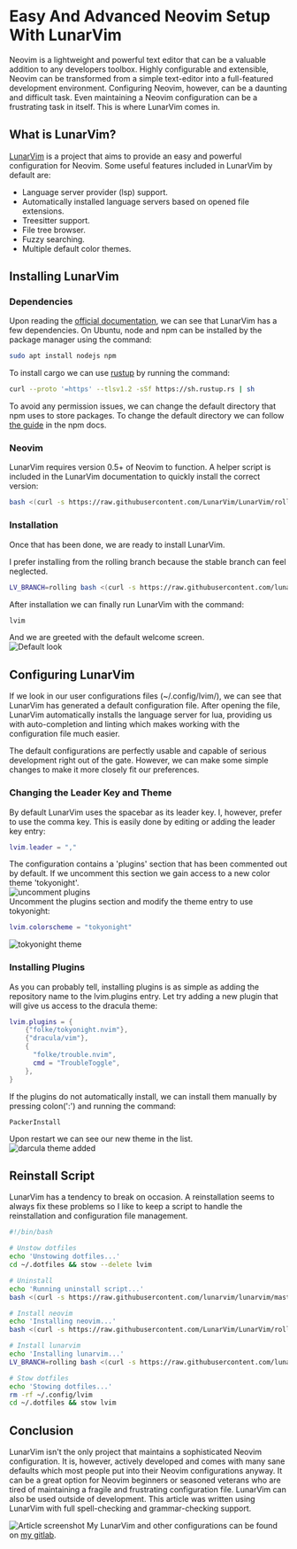 # Easy And Advanced Neovim Setup With LunarVim

Neovim is a lightweight and powerful text editor that can be a valuable addition to any developers toolbox.
Highly configurable and extensible, Neovim can be transformed from a simple text-editor into a full-featured development environment.
Configuring Neovim, however, can be a daunting and difficult task. Even maintaining a Neovim configuration can be a frustrating task in itself.
This is where LunarVim comes in.

## What is LunarVim?

[LunarVim](https://github.com/LunarVim/LunarVim) is a project that aims to provide an easy and powerful configuration for Neovim.
Some useful features included in LunarVim by default are: 
- Language server provider (lsp) support.
- Automatically installed language servers based on opened file extensions.
- Treesitter support.
- File tree browser.
- Fuzzy searching.
- Multiple default color themes.

## Installing LunarVim

### Dependencies
Upon reading the [official documentation](https://www.lunarvim.org/01-installing.html), we can see that LunarVim has a few dependencies.
On Ubuntu, node and npm can be installed by the package manager using the command:   

```bash
sudo apt install nodejs npm
```
To install cargo we can use [rustup](https://rustup.rs/) by running the command: 
```bash
curl --proto '=https' --tlsv1.2 -sSf https://sh.rustup.rs | sh
```
To avoid any permission issues, we can change the default directory that npm uses to store packages.
To change the default directory we can follow [the guide](https://docs.npmjs.com/resolving-eacces-permissions-errors-when-installing-packages-globally) in the npm docs.

### Neovim
LunarVim requires version 0.5+ of Neovim to function.
A helper script is included in the LunarVim documentation to quickly install the correct version:
```bash
bash <(curl -s https://raw.githubusercontent.com/LunarVim/LunarVim/rolling/utils/installer/install-neovim-from-release)
```
### Installation
Once that has been done, we are ready to install LunarVim.

I prefer installing from the rolling branch because the stable branch can feel neglected.
```bash
LV_BRANCH=rolling bash <(curl -s https://raw.githubusercontent.com/lunarvim/lunarvim/rolling/utils/installer/install.sh)
```
After installation we can finally run LunarVim with the command: 
```bash
lvim
```
And we are greeted with the default welcome screen.   
![Default look](https://dev-to-uploads.s3.amazonaws.com/uploads/articles/a01hnjlza1c48sklgvev.png)   

## Configuring LunarVim
If we look in our user configurations files (~/.config/lvim/), we can see that LunarVim has generated a default configuration file.
After opening the file, LunarVim automatically installs the language server for lua, providing us with auto-completion and linting which makes working with the configuration file much easier.

The default configurations are perfectly usable and capable of serious development right out of the gate.
However, we can make some simple changes to make it more closely fit our preferences.

### Changing the Leader Key and Theme
By default LunarVim uses the spacebar as its leader key. I, however, prefer to use the comma key.
This is easily done by editing or adding the leader key entry:
```lua
lvim.leader = ","
```
The configuration contains a 'plugins' section that has been commented out by default. If we uncomment this section we gain access to a new color theme 'tokyonight'.   
![uncomment plugins](https://dev-to-uploads.s3.amazonaws.com/uploads/articles/3rxyocpbhsecmwwwckgg.png)   
Uncomment the plugins section and modify the theme entry to use tokyonight:
```lua
lvim.colorscheme = "tokyonight"
```   
![tokyonight theme](https://dev-to-uploads.s3.amazonaws.com/uploads/articles/tu31jdgnnrw4st7lt3mg.png)   
### Installing Plugins
As you can probably tell, installing plugins is as simple as adding the repository name to the lvim.plugins entry.
Let try adding a new plugin that will give us access to the dracula theme:
```lua
lvim.plugins = {
    {"folke/tokyonight.nvim"},
    {"dracula/vim"},
    {
      "folke/trouble.nvim",
      cmd = "TroubleToggle",
    },
}
```
If the plugins do not automatically install, we can install them manually by pressing colon(':') and running the command:
```
PackerInstall
```
Upon restart we can see our new theme in the list.   
![darcula theme added](https://dev-to-uploads.s3.amazonaws.com/uploads/articles/9dh9ln540plaxv7gn5vt.png)   

## Reinstall Script
LunarVim has a tendency to break on occasion. A reinstallation seems to always fix these problems so I like to keep a script to handle the reinstallation and configuration file management.
```bash
#!/bin/bash

# Unstow dotfiles
echo 'Unstowing dotfiles...'
cd ~/.dotfiles && stow --delete lvim

# Uninstall
echo 'Running uninstall script...'
bash <(curl -s https://raw.githubusercontent.com/lunarvim/lunarvim/master/utils/installer/uninstall.sh)

# Install neovim
echo 'Installing neovim...'
bash <(curl -s https://raw.githubusercontent.com/LunarVim/LunarVim/rolling/utils/installer/install-neovim-from-release)

# Install lunarvim
echo 'Installing lunarvim...'
LV_BRANCH=rolling bash <(curl -s https://raw.githubusercontent.com/lunarvim/lunarvim/rolling/utils/installer/install.sh)

# Stow dotfiles
echo 'Stowing dotfiles...'
rm -rf ~/.config/lvim
cd ~/.dotfiles && stow lvim
```
## Conclusion
LunarVim isn't the only project that maintains a sophisticated Neovim configuration. It is, however, actively developed and comes with many sane defaults which most people put into their Neovim configurations anyway.
It can be a great option for Neovim beginners or seasoned veterans who are tired of maintaining a fragile and frustrating configuration file.
LunarVim can also be used outside of development. This article was written using LunarVim with full spell-checking and grammar-checking support.

![Article screenshot](https://dev-to-uploads.s3.amazonaws.com/uploads/articles/laff1gy35dypq5e3p94u.png)
My LunarVim and other configurations can be found on [my gitlab](https://www.gitlab.com/xsiph/dotfiles).
